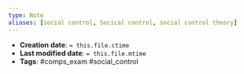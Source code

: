 ```yaml
---
type: Note
aliases: [social control, Socical control, social control theory]
---
```


* **Creation date**: `= this.file.ctime`
* **Last modified date**: `= this.file.mtime`
* **Tags**: #comps_exam #social_control

